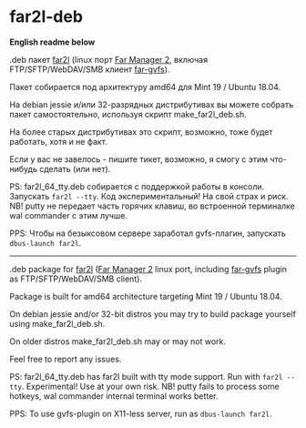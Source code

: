 # far2l-deb

**English readme below**

.deb пакет [far2l](https://github.com/elfmz/far2l) (linux порт [Far Manager 2](http://www.farmanager.com/index.php?l=en), включая FTP/SFTP/WebDAV/SMB клиент [far-gvfs](https://github.com/cycleg/far-gvfs)).

Пакет собирается под архитектуру amd64 для Mint 19 / Ubuntu 18.04.

На debian jessie и/или 32-разрядных дистрибутивах вы можете собрать пакет самостоятельно, используя скрипт make_far2l_deb.sh.

На более старых дистрибутивах это скрипт, возможно, тоже будет работать, хотя и не факт.

Если у вас не завелось - пишите тикет, возможно, я смогу с этим что-нибудь сделать (или нет).

PS: far2l_64_tty.deb собирается с поддержкой работы в консоли. Запускать `far2l --tty`. Код экспериментальный! На свой страх и риск. NB! putty не передает часть горячих клавиш, во встроенной терминалке wal commander с этим лучше. 

PPS: Чтобы на безыксовом сервере заработал gvfs-плагин, запускать `dbus-launch far2l`.

---

.deb package for [far2l](https://github.com/elfmz/far2l) ([Far Manager 2](http://www.farmanager.com/index.php?l=en) linux port, including [far-gvfs](https://github.com/cycleg/far-gvfs) plugin as FTP/SFTP/WebDAV/SMB client).

Package is built for amd64 architecture targeting Mint 19 / Ubuntu 18.04.

On debian jessie and/or 32-bit distros you may try to build package yourself using make_far2l_deb.sh.

On older distros make_far2l_deb.sh may or may not work.

Feel free to report any issues.

PS: far2l_64_tty.deb has far2l built with tty mode support. Run with `far2l --tty`. Experimental! Use at your own risk. NB! putty fails to process some hotkeys, wal commander internal terminal works better.

PPS: To use gvfs-plugin on X11-less server, run as `dbus-launch far2l`.
